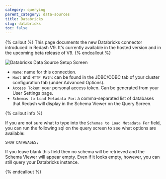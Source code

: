 ```yaml
---
category: querying
parent_category: data-sources
title: Databricks
slug: databricks
toc: false 
---
```


{% callout %}
This page documents the new Databricks connector introduced in Redash V9. It's currently available in the hosted version and in the upcoming beta release of V9.
{% endcallout %}

![Databricks Data Source Setup Screen](/assets/images/docs/databricks_setup_screen.png)

* `Name`: name for this connection.
* `Host` and `HTTP Path`: can be found in the JDBC/ODBC tab of your cluster configuration tab (under Advanced Options).
* `Access Token`: your personal access token. Can be generated from your User Settings page.
* `Schemas to Load Metadata For`: a comma-separated list of databases that Redash will display in the Schema Viewer on the Query Screen. 

{% callout info %}

If you are not sure what to type into the `Schemas to Load Metadata For` field, you can run the following sql on the query screen to see what options are available:

```
SHOW DATABASES;
```

If you leave blank this field then no schema will be retrieved and the Schema Viewer will appear empty. Even if it looks empty, however, you can still query your Databricks instance.

{% endcallout %}
